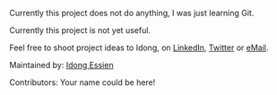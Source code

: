 Currently this project does not do anything, I was just learning Git.

Currently this project is not yet useful.

Feel free to shoot project ideas to Idong, on [LinkedIn](https://linkedin.com/in/idongessien), [Twitter](https://twitter.com/idongcodes) or [eMail](mailto:idong@essien.dev).

Maintained by:
[Idong Essien](https://twitter.com/idongcodes)

Contributors:
Your name could be here!
